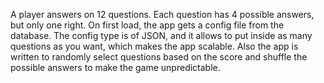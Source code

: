 A player answers on 12 questions. Each question has 4 possible answers, but only one right. On first load, the app gets a config file from the database. The config type is of JSON, and it allows to put inside as many questions as you want, which makes the app scalable. Also the app is written to randomly select questions based on the score and shuffle the possible answers to make the game unpredictable.
